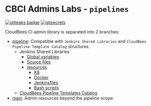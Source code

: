 # CBCI Admins Labs - `pipelines`

[![gitleaks badge](https://img.shields.io/badge/protected%20by-gitleaks-blue)](https://github.com/zricethezav/gitleaks#pre-commit) [![gitsecrets](https://img.shields.io/badge/protected%20by-gitsecrets-blue)](https://github.com/awslabs/git-secrets)

CloudBees CI admin library is separated into 2 branches:

- [pipeline](https://github.com/carlosrodlop/cbci.jenkins-libs/tree/pipelines/resources/docker/agents): Compatible with `Jenkins Shared Libraries` and `CloudBees Pipeline Template Catalog` structures.
  - Jenkins Shared Libraries
    - [Global variables](vars)
    - [Source files](src)
    - [resources](resources)
      - [K8](resources/k8s)
      - [Docker](resources/docker)
      - [Jenkinsfiles](resources/jenkinsfiles)
      - [Bash scripts](resources/bash)
  - [CloudBees Pipeline Templates Catalog](templates)
- [main](https://github.com/carlosrodlop/cbci.jenkins-libs/tree/main): Admin resources beyond the pipeline scope.

